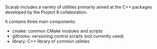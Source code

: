 Scarab includes a variety of utilities primarily aimed at the C++ packages developed by the Project 8 collaboration.

It contains three main components:
* cmake: common CMake modules and scripts
* githooks: versioning control scripts (not currently used)
* library: C++ library of common utilities
